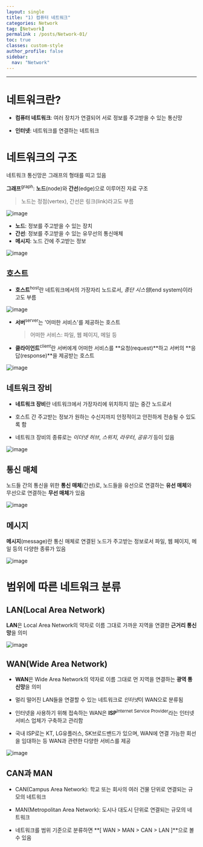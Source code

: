 ```yaml
---
layout: single
title: "1) 컴퓨터 네트워크"
categories: Network
tag: [Network]
permalink : /posts/Network-01/
toc: true
classes: custom-style
author_profile: false
sidebar:
  nav: "Network"
---
```


<hr>

# 네트워크란? 

- **컴퓨터 네트워크**: 여러 장치가 연결되어 서로 정보를 주고받을 수 있는 통신망

- **인터넷**: 네트워크를 연결하는 네트워크

# 네트워크의 구조

네트워크 통신망은 그래프의 형태를 띠고 있음

**그래프**<sup>graph</sup>: **노드**(node)와 **간선**(edge)으로 이루어진 자료 구조

> 노드는 정점(vertex), 간선은 링크(link)라고도 부름

<p id="img_center">
  <img 
        src="../../assets/images/Network/1-01.png"
        alt="image"
        title="image"
  >
</p>

- **노드**: 정보를 주고받을 수 있는 장치
- **간선**: 정보를 주고받을 수 있는 유무선의 통신매체
- **메시지**: 노드 간에 주고받는 정보

<p id="img_center">
  <img 
        src="../../assets/images/Network/1-02.png"
        alt="image"
        title="image"
  >
</p>

## 호스트

- **호스트**<sup>host</sup>란 네트워크에서의 가장자리 노드로서, *종단 시스템*(end system)이라고도 부름

<p id="img_center">
  <img 
        src="../../assets/images/Network/1-03.png"
        alt="image"
        title="image"
  >
</p>

- **서버**<sup>server</sup>는 '어떠한 서비스'를 제공하는 호스트

    > 어떠한 서비스: 파일, 웹 페이지, 메일 등

- **클라이언트**<sup>client</sup>란 서버에게 어떠한 서비스를 **요청(request)**하고 서버의 **응답(response)**을 제공받는 호스트

<p id="img_center">
  <img 
        src="../../assets/images/Network/1-04.png"
        alt="image"
        title="image"
  >
</p>

## 네트워크 장비

- **네트워크 장비**란 네트워크에서 가장자리에 위치하지 않는 중간 노드로서 

- 호스트 간 주고받는 정보가 원하는 수신지까지 안정적이고 안전하게 전송될 수 있도록 함

- 네트워크 장비의 종류로는 *이더넷 허브*, *스위치*, *라우터*, *공유기* 등이 있음

<p id="img_center">
  <img 
        src="../../assets/images/Network/1-05.png"
        alt="image"
        title="image"
  >
</p>

## 통신 매체

노드들 간의 통신을 위한 **통신 매체**(간선)로, 노드들을 유선으로 연결하는 **유선 매체**와 무선으로 연결하는 **무선 매체**가 있음

<p id="img_center">
  <img 
        src="../../assets/images/Network/1-06.png"
        alt="image"
        title="image"
  >
</p>

## 메시지

**메시지**(message)란 통신 매체로 연결된 노드가 주고받는 정보로서 파일, 웹 페이지, 메일 등의 다양한 종류가 있음

<p id="img_center">
  <img 
        src="../../assets/images/Network/1-07.png"
        alt="image"
        title="image"
  >
</p>

# 범위에 따른 네트워크 분류

## LAN(Local Area Network)

**LAN**은 Local Area Network의 약자로 이름 그대로 가까운 지역을 연결한 **근거리 통신망**을 의미

<p id="img_center">
  <img 
        src="../../assets/images/Network/1-08.png"
        alt="image"
        title="image"
  >
</p>

## WAN(Wide Area Network)

- **WAN**은 Wide Area Network의 약자로 이름 그대로 먼 지역을 연결하는 **광역 통신망**을 의미

- 멀리 떨어진 LAN들을 연결할 수 있는 네트워크로 *인터넷*이 WAN으로 분류됨

- 인터넷을 사용하기 위해 접속하는 WAN은 **ISP**<sup>Internet Service Provider</sup>라는 인터넷 서비스 업체가 구축하고 관리함

- 국내 ISP로는 KT, LG유플러스, SK브로드밴드가 있으며, WAN에 연결 가능한 회선을 임대하는 등 WAN과 관련한 다양한 서비스를 제공

<p id="img_center">
  <img 
        src="../../assets/images/Network/1-09.png"
        alt="image"
        title="image"
  >
</p>

## CAN과 MAN

- CAN(Campus Area Network): 학교 또는 회사의 여러 건물 단위로 연결되는 규모의 네트워크

- MAN(Metropolitan Area Network): 도시나 대도시 단위로 연결되는 규모의 네트워크

- 네트워크를 범위 기준으로 분류하면 **[ WAN > MAN > CAN > LAN ]**으로 볼 수 있음